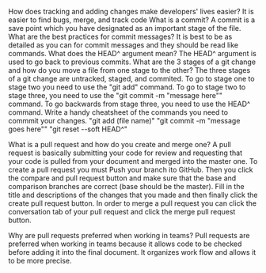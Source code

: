 How does tracking and adding changes make developers' lives easier?
It is easier to find bugs, merge, and track code
What is a commit?
A commit is a save point which you have designated as an important stage of the file.
What are the best practices for commit messages?
It is best to be as detailed as you can for commit messages and they should be read like commands.
What does the HEAD^ argument mean?
The HEAD^ argument is used to go back to previous commits.
What are the 3 stages of a git change and how do you move a file from one stage to the other?
The three stages of a git change are untracked, staged, and commited. To go to stage one to stage two you need to use the "git add" command. To go to stage two to stage three, you need to use the "git commit -m "message here"" command. To go backwards from stage three, you need to use the HEAD^ command.
Write a handy cheatsheet of the commands you need to commmit your changes.
"git add (file name)"
"git commit -m "message goes here""
"git reset --soft HEAD^"

What is a pull request and how do you create and merge one?
A pull request is basically submitting your code for review and requesting that your code is pulled from your document and merged into the master one. To create a pull request you must Push your branch ito GitHub. Then you click the compare and pull request button and make sure that the base and comparison branches are correct (base should be the master). Fill in the title and descriptions of the changes that you made and then finally click the create pull request button.
In order to merge a pull request you can click the conversation tab of your pull request and click the merge pull request button.

Why are pull requests preferred when working in teams?
Pull requests are preferred when working in teams because it allows code to be checked before adding it into the final document. It organizes work flow and allows it to be more precise.